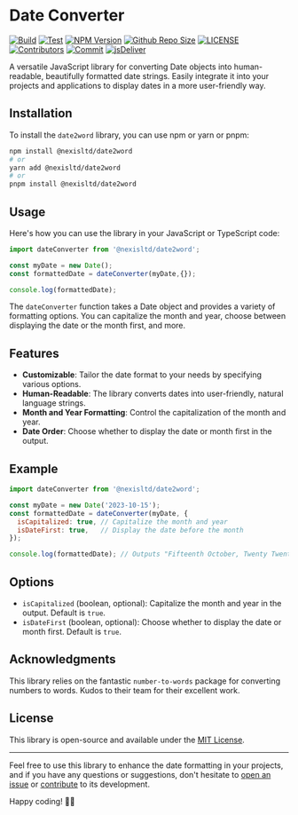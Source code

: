 # Date Converter

[![Build](https://github.com/nexisltd/date2word/actions/workflows/publish.yml/badge.svg)](https://github.com/nexisltd/date2word/actions/workflows/publish.yml)
[![Test](https://github.com/nexisltd/date2word/actions/workflows/test.yml/badge.svg)](https://github.com/nexisltd/date2word/actions/workflows/test.yml)
[![NPM Version](https://img.shields.io/npm/v/@nexisltd/date2word.svg)](https://www.npmjs.com/package/@nexisltd/date2word)
[![Github Repo Size](https://img.shields.io/github/repo-size/nexisltd/date2word.svg)](https://github.com/nexisltd/date2word)
[![LICENSE](https://img.shields.io/npm/l/npm-badger.svg)](https://github.com/nexisltd/date2word/blob/master/LICENSE)
[![Contributors](https://img.shields.io/github/contributors/nexisltd/date2word.svg)](https://github.com/nexisltd/date2word/graphs/contributors)
[![Commit](https://img.shields.io/github/last-commit/nexisltd/date2word.svg)](https://github.com/nexisltd/date2word/commits/main)
[![jsDeliver](https://data.jsdelivr.com/v1/package/npm/@nexisltd/date2word/badge)](https://www.jsdelivr.com/package/npm/@nexisltd/date2word)

A versatile JavaScript library for converting Date objects into human-readable, beautifully formatted date strings. Easily integrate it into your projects and applications to display dates in a more user-friendly way.

## Installation

To install the `date2word` library, you can use npm or yarn or pnpm:

```bash
npm install @nexisltd/date2word
# or
yarn add @nexisltd/date2word
# or
pnpm install @nexisltd/date2word
```

## Usage

Here's how you can use the library in your JavaScript or TypeScript code:

```javascript
import dateConverter from '@nexisltd/date2word';

const myDate = new Date();
const formattedDate = dateConverter(myDate,{});

console.log(formattedDate);
```

The `dateConverter` function takes a Date object and provides a variety of formatting options. You can capitalize the month and year, choose between displaying the date or the month first, and more.

## Features

- **Customizable**: Tailor the date format to your needs by specifying various options.
- **Human-Readable**: The library converts dates into user-friendly, natural language strings.
- **Month and Year Formatting**: Control the capitalization of the month and year.
- **Date Order**: Choose whether to display the date or month first in the output.

## Example

```javascript
import dateConverter from '@nexisltd/date2word';

const myDate = new Date('2023-10-15');
const formattedDate = dateConverter(myDate, {
  isCapitalized: true, // Capitalize the month and year
  isDateFirst: true,   // Display the date before the month
});

console.log(formattedDate); // Outputs "Fifteenth October, Twenty Twenty-Three"
```

## Options

- `isCapitalized` (boolean, optional): Capitalize the month and year in the output. Default is `true`.
- `isDateFirst` (boolean, optional): Choose whether to display the date or month first. Default is `true`.

## Acknowledgments

This library relies on the fantastic `number-to-words` package for converting numbers to words. Kudos to their team for their excellent work.

## License

This library is open-source and available under the [MIT License](LICENSE).

---

Feel free to use this library to enhance the date formatting in your projects, and if you have any questions or suggestions, don't hesitate to [open an issue](https://github.com/nexisltd/date2word/issues) or [contribute](https://github.com/nexisltd/date2word/pulls) to its development.

Happy coding! 📅🚀
